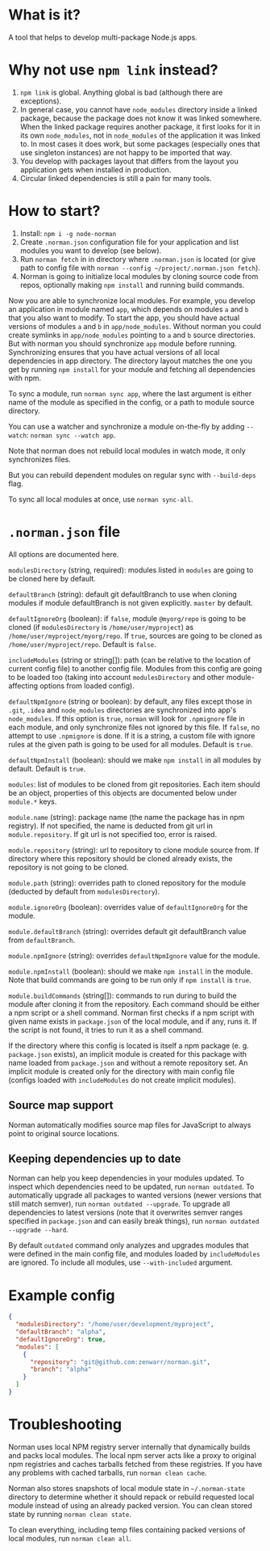 # What is it?

A tool that helps to develop multi-package Node.js apps.

# Why not use `npm link` instead?

1. `npm link` is global.
   Anything global is bad (although there are exceptions).
2. In general case, you cannot have `node_modules` directory inside a linked package, because the package does not know it was linked somewhere.
   When the linked package requires another package, it first looks for it in its own `node_modules`, not in `node_modules` of the application it was linked to.
   In most cases it does work, but some packages (especially ones that use singleton instances) are not happy to be imported that way.
3. You develop with packages layout that differs from the layout you application gets when installed in production.
4. Circular linked dependencies is still a pain for many tools.

# How to start?

1. Install: `npm i -g node-norman`
2. Create `.norman.json` configuration file for your application and list modules you want to develop (see below).
4. Run `norman fetch` in in directory where `.norman.json` is located (or give path to config file with `norman --config ~/project/.norman.json fetch`).
5. Norman is going to initialize local modules by cloning source code from repos, optionally making `npm install` and running build commands.

Now you are able to synchronize local modules.
For example, you develop an application in module named `app`, which depends on modules `a` and `b` that you also want to modify.
To start the app, you should have actual versions of modules `a` and `b` in `app/node_modules`.
Without norman you could create symlinks in `app/node_modules` pointing to `a` and `b` source directories.
But with norman you should synchronize `app` module before running.
Synchronizing ensures that you have actual versions of all local dependencies in app directory.
The directory layout matches the one you get by running `npm install` for your module and fetching all dependencies with npm.

To sync a module, run `norman sync app`, where the last argument is either name of the module as specified in the config, or a path to module source directory.

You can use a watcher and synchronize a module on-the-fly by adding `--watch`: `norman sync --watch app`.

Note that norman does not rebuild local modules in watch mode, it only synchronizes files.

But you can rebuild dependent modules on regular sync with `--build-deps` flag.

To sync all local modules at once, use `norman sync-all`.

# `.norman.json` file

All options are documented here.

`modulesDirectory` (string, required): modules listed in `modules` are going to be cloned here by default.

`defaultBranch` (string): default git defaultBranch to use when cloning modules if module defaultBranch is not given explicitly. `master` by default.

`defaultIgnoreOrg` (boolean): if `false`, module `@myorg/repo` is going to be cloned (if `modulesDirectory` is `/home/user/myproject`) as `/home/user/myproject/myorg/repo`.
If `true`, sources are going to be cloned as `/home/user/myproject/repo`.
Default is `false`.

`includeModules` (string or string[]): path (can be relative to the location of current config file) to another config file.
Modules from this config are going to be loaded too (taking into account `modulesDirectory` and other module-affecting options from loaded config).

`defaultNpmIgnore` (string or boolean): by default, any files except those in `.git`, `.idea` and `node_modules` directories are synchronized into app's `node_modules`.
If this option is `true`, `norman` will look for `.npmignore` file in each module, and only synchronize files not ignored by this file.
If `false`, no attempt to use `.npmignore` is done.
If it is a string, a custom file with ignore rules at the given path is going to be used for all modules.
Default is `true`.

`defaultNpmInstall` (boolean): should we make `npm install` in all modules by default.
Default is `true`.

`modules`: list of modules to be cloned from git repositories.
Each item should be an object, properties of this objects are documented below under `module.*` keys.

`module.name` (string): package name (the name the package has in npm registry).
If not specified, the name is deducted from git url in `module.repository`.
If git url is not specified too, error is raised.

`module.repository` (string): url to repository to clone module source from.
If directory where this repository should be cloned already exists, the repository is not going to be cloned.

`module.path` (string): overrides path to cloned repository for the module (deducted by default from `modulesDirectory`).

`module.ignoreOrg` (boolean): overrides value of `defaultIgnoreOrg` for the module.

`module.defaultBranch` (string): overrides default git defaultBranch value from `defaultBranch`.

`module.npmIgnore` (string): overrides `defaultNpmIgnore` value for the module.

`module.npmInstall` (boolean): should we make `npm install` in the module.
Note that build commands are going to be run only if `npm install` is `true`.

`module.buildCommands` (string[]): commands to run during to build the module after cloning it from the repository.
Each command should be either a npm script or a shell command.
Norman first checks if a npm script with given name exists in `package.json` of the local module, and if any, runs it.
If the script is not found, it tries to run it as a shell command.

If the directory where this config is located is itself a npm package (e. g. `package.json` exists), an implicit module is created for this package with name loaded from `package.json` and without a remote repository set.
An implicit module is created only for the directory with main config file (configs loaded with `includeModules` do not create implicit modules).

## Source map support

Norman automatically modifies source map files for JavaScript to always point to original source locations.

## Keeping dependencies up to date

Norman can help you keep dependencies in your modules updated.
To inspect which dependencies need to be updated, run `norman outdated`.
To automatically upgrade all packages to wanted versions (newer versions that still match semver), run `norman outdated --upgrade`.
To upgrade all dependencies to latest versions (note that it overwrites semver ranges specified in `package.json` and can easily break things), run `norman outdated --upgrade --hard`.

By default `outdated` command only analyzes and upgrades modules that were defined in the main config file, and modules loaded by `includeModules` are ignored.
To include all modules, use `--with-included` argument.

# Example config

```json
{
  "modulesDirectory": "/home/user/development/myproject",
  "defaultBranch": "alpha",
  "defaultIgnoreOrg": true,
  "modules": [
    {
      "repository": "git@github.com:zenwarr/norman.git",
      "branch": "alpha"
    }
  ]
}
```

# Troubleshooting

Norman uses local NPM registry server internally that dynamically builds and packs local modules.
The local npm server acts like a proxy to original npm registries and caches tarballs fetched from these registries.
If you have any problems with cached tarballs, run `norman clean cache`.

Norman also stores snapshots of local module state in `~/.norman-state` directory to determine whether it should repack or rebuild requested local module instead of using an already packed version.
You can clean stored state by running `norman clean state`.

To clean everything, including temp files containing packed versions of local modules, run `norman clean all`.
